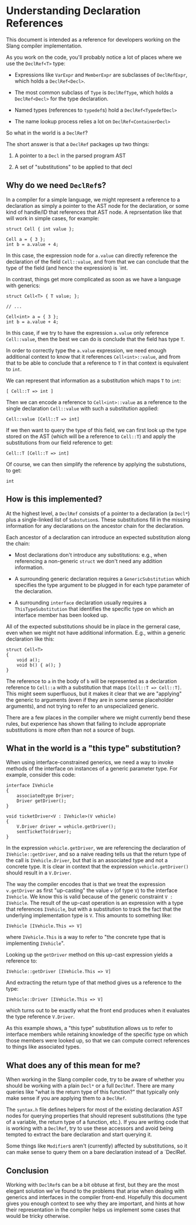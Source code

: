 Understanding Declaration References
====================================

This document is intended as a reference for developers working on the Slang compiler implementation.

As you work on the code, you'll probably notice a lot of places where we use the `DeclRef<T>` type:

* Expressions like `VarExpr` and `MemberExpr` are subclasses of `DeclRefExpr`, which holds a `DeclRef<Decl>`.

* The most common subclass of `Type` is `DeclRefType`, which holds a `DeclRef<Decl>` for the type declaration.

* Named types (references to `typedef`s) hold a `DeclRef<TypedefDecl>`

* The name lookup process relies a lot on `DeclRef<ContainerDecl>`

So what in the world is a `DeclRef`?

The short answer is that a `DeclRef` packages up two things:

1. A pointer to a `Decl` in the parsed program AST

2. A set of "substitutions" to be applied to that decl

Why do we need `DeclRef`s?
--------------------------

In a compiler for a simple language, we might represent a reference to a declaration as simply a pointer to the AST node for the declaration, or some kind of handle/ID that references that AST node.
A reprsentation like that will work in simple cases, for example:

```hlsl
struct Cell { int value };

Cell a = { 3 };
int b = a.value + 4;
```

In this case, the expression node for `a.value` can directly reference the declaration of the field `Cell::value`, and from that we can conclude that the type of the field (and hence the expression) is `int.

In contrast, things get more complicated as soon as we have a language with generics:

```hlsl
struct Cell<T> { T value; };

// ...

Cell<int> a = { 3 };
int b = a.value + 4;
```

In this case, if we try to have the expression `a.value` only reference `Cell::value`, then the best we can do is conclude that the field has type `T`.

In order to correctly type the `a.value` expression, we need enough additional context to know that it references `Cell<int>::value`, and from that to be able to conclude that a reference to `T` in that context is equivalent to `int`.

We can represent that information as a substitution which maps `T` to `int`:

```
[ Cell::T => int ]
```

Then we can encode a reference to `Cell<int>::value` as a reference to the single declaration `Cell::value` with such a substitution applied:

```
Cell::value [Cell::T => int]
```

If we then want to query the type of this field, we can first look up the type stored on the AST (which will be a reference to `Cell::T`) and apply the substitutions from our field reference to get:

```
Cell::T [Cell::T => int]
```

Of course, we can then simplify the reference by applying the substutions, to get:

```
int
```

How is this implemented?
------------------------

At the highest level, a `DeclRef` consists of a pointer to a declaration (a `Decl*`) plus a single-linked list of `Substution`s.
These substitutions fill in the missing information for any declarations on the ancestor chain for the declaration.

Each ancestor of a declaration can introduce an expected substitution along the chain:

* Most declarations don't introduce any substitutions: e.g., when referencing a non-generic `struct` we don't need any addition information.

* A surrounding generic declaration requires a `GenericSubstitution` which specifies the type argument to be plugged in for each type parameter of the declaration.

* A surrounding `interface` declaration usually requires a `ThisTypeSubstitution` that identifies the specific type on which an interface member has been looked up.

All of the expected substitutions should be in place in the gerneral case, even when we might not have additional information. E.g., within a generic declaration like this:

```hlsl
struct Cell<T>
{
	void a();
	void b() { a(); }
}
```

The reference to `a` in the body of `b` will be represented as a declaration reference to `Cell::a` with a substitution that maps `[Cell::T => Cell::T]`. This might seem superfluous, but it makes it clear that we are "applying" the generic to arguments (even if they are in some sense placeholder arguments), and not trying to refer to an unspecialized generic.

There are a few places in the compiler where we might currently bend these rules, but experience has shown that failing to include appropriate substitutions is more often than not a source of bugs.

What in the world is a "this type" substitution?
------------------------------------------------

When using interface-constrained generics, we need a way to invoke methods of the interface on instances of a generic parameter type.
For example, consider this code:

```hlsl
interface IVehicle
{
	associatedtype Driver;
	Driver getDriver();
}

void ticketDriver<V : IVehicle>(V vehicle)
{
	V.Driver driver = vehicle.getDriver();
	sentTicketTo(driver);
}
```

In the expression `vehicle.getDriver`, we are referencing the declaration of `IVehicle::getDriver`, and so a naive reading tells us that the return type of the call is `IVehicle.Driver`, but that is an associated type and not a concrete type. It is clear in context that the expression `vehicle.getDriver()` should result in a `V.Driver`.

The way the compiler encodes that is that we treat the expression `v.getDriver` as first "up-casting" the value `v` (of type `V`) to the interface `IVehicle`. We know this is valid because of the generic constraint `V : IVehicle`. The result of the up-cast operation is an expression with a type that references `IVehicle`, but with a substitution to track the fact that the underlying implementation type is `V`. This amounts to something like:

```
IVehicle [IVehicle.This => V]
```

where `IVehicle.This` is a way to refer to "the concrete type that is implementing `IVehicle`".

Looking up the `getDriver` method on this up-cast expression yields a reference to:

```
IVehicle::getDriver [IVehicle.This => V]
```

And extracting the return type of that method gives us a reference to the type:

```
IVehicle::Driver [IVehicle.This => V]
```

which turns out to be exactly what the front end produces when it evaluates the type reference `V.Driver`.

As this example shows, a "this type" substitution allows us to refer to interface members while retaining knowledge of the specific type on which those members were looked up, so that we can compute correct references to things like associated types.

What does any of this mean for me?
----------------------------------

When working in the Slang compiler code, try to be aware of whether you should be working with a plain `Decl*` or a full `DeclRef`.
There are many queries like "what is the return type of this function?" that typically only make sense if you are applying them to a `DeclRef`.

The `syntax.h` file defines helpers for most of the existing declaration AST nodes for querying properties that should represent substitutions (the type of a variable, the return type of a function, etc.).
If you are writing code that is working with a `DeclRef`, try to use these accessors and avoid being tempted to extract the bare declaration and start querying it.

Some things like `Modifier`s aren't (currently) affected by substitutions, so it can make sense to query them on a bare declaration instead of a `DeclRef.

Conclusion
----------

Working with `DeclRef`s can be a bit obtuse at first, but they are the most elegant solution we've found to the problems that arise when dealing with generics and interfaces in the compiler front-end. Hopefully this document gives you enough context to see why they are important, and hints at how their representation in the compiler helps us implement some cases that would be tricky otherwise.
